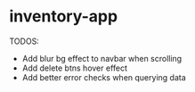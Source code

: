 # inventory-app

TODOS:

- Add blur bg effect to navbar when scrolling
- Add delete btns hover effect
- Add better error checks when querying data
